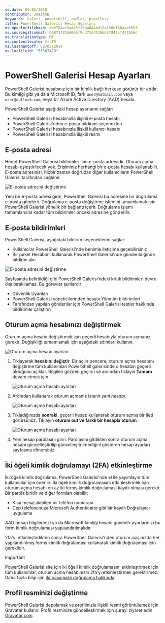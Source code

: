 ```yaml
---
ms.date: 09/05/2018
contributor: JKeithB
keywords: Galeri, powershell, cmdlet, psgallery
title: PowerShell Galerisi Hesap Ayarları
ms.openlocfilehash: ebe784ec5aae5ff3a4d444d12a168ef38aaef65f
ms.sourcegitcommit: b6871f21bd666f9cd71dd336bb3f844cf472b56c
ms.translationtype: MT
ms.contentlocale: tr-TR
ms.lasthandoff: 02/03/2019
ms.locfileid: "55687429"
---
```

# <a name="powershell-gallery-account-settings"></a>PowerShell Galerisi Hesap Ayarları

PowerShell Galerisi hesabınız için bir kimlik bağlı herkese görünür bir addır. Bu kimliği gibi ya da a Microsoft ID, fark `user@hotmail.com` veya `user@outlook.com`, veya bir Azure Active Directory (AAD) hesabı.

PowerShell Galerisi aşağıdaki hesap ayarlarını sağlar:

- PowerShell Galerisi hesabınızla ilişkili e-posta hesabı
- PowerShell Galerisi'nden e-posta bildirimi seçenekleri
- PowerShell Galerisi hesabınızla ilişkili kullanıcı hesabı
- PowerShell Galerisi hesabınızla ilişkili resmi

## <a name="email-address"></a>E-posta adresi

Hedef PowerShell Galerisi bildirimler için e-posta adresidir. Oturum açma hesabı eşleştirilecek yok. Erişiminiz herhangi bir e-posta hesabı kullanabilir. E-posta adresinizi, hiçbir zaman doğrudan diğer kullanıcıların PowerShell Galerisi tarafından sağlanır.

![E-posta adresini değiştirme](../../Images/PSGallery_AcccountEmailAddress.png)

Yeni bir e-posta adresi girin, PowerShell Galerisi bu adresine bir doğrulama e-posta gönderir. Doğrulama e-posta değiştirme işlemini tamamlamak için PowerShell Galerisi yönelik bir bağlantı içerir. Doğrulama işlemi tamamlanana kadar tüm bildirimler önceki adresine gönderilir.

## <a name="email-notifications"></a>E-posta bildirimleri

PowerShell Galerisi, aşağıdaki bildirim seçeneklerini sağlar:

- Kullanıcılar PowerShell Galerisi'nde benimle iletişime geçebilirsiniz
- Bir paket Hesabımı kullanarak PowerShell Galerisi'nde gönderildiğinde bildirim alın

![E-posta adresini değiştirme](../../Images/PSGallery_AccountEmailOptions.png)

Sayfasında belirtildiği gibi PowerShell Galerisi'ndeki kritik bildirimleri devre dışı bırakılamaz.
Bu görevler şunlardır:

- Güvenlik Uyarıları
- PowerShell Galerisi yöneticilerinden hesabı Yönetim bildirimleri
- Tarafından yapılan gönderiler için PowerShell Galerisi testler hakkında bildirimler çalıştırın

## <a name="change-your-login-account"></a>Oturum açma hesabınızı değiştirmek

Oturum açma hesabı değiştirmek için geçerli hesabıyla oturum açmanız gerekir. Değişikliği tamamlamak için aşağıdaki adımları kullanın.

![Oturum açma hesabı ayarları](../../Images/PSGallery_LoginAccountSettings.png)

1. Tıklayarak **hesabını değiştir**. Bir açılır pencere, oturum açma hesabını değiştirme tüm kullanımları PowerShell galerisinde o hesabın geçerli olduğunu açıklar. Bilgileri gözden geçirin ve ardından tıklayın **Tamam** devam etmek için.

   ![Oturum açma hesabı ayarları](../../Images/PSGallery_LoginAccountChange-1.png)

2. Ardından kullanarak oturum açmanız istenir _yeni hesabı_.

   ![Oturum açma hesabı ayarları](../../Images/PSGallery_LoginAccountChange-2.png)

3. Tıkladığınızda **sonraki**, geçerli hesap kullanarak oturum açmış bir ileti görürsünüz.
   Tıklayın **oturum out ve farklı bir hesapla oturum**.

   ![Oturum açma hesabı ayarları](../../Images/PSGallery_LoginAccountChange-3.png)

4. Yeni hesap parolasını girin. Parolasını girdikten sonra oturum açma hesabı güncelleştirilip güncelleştirilmediğini gösteren hesap ayarları sayfasına dönersiniz.


## <a name="enable-two-factor-authentication-2fa"></a>İki öğeli kimlik doğrulamayı (2FA) etkinleştirme

İki öğeli kimlik doğrulama, PowerShell Galerisi'nde el ile yayımlayın tüm kullanıcılar için önerilir. İki öğeli kimlik doğrulamasını etkinleştirmek için oturum açma hesabı en az iki forms kimlik doğrulaması kayıtlı olması gerekir. Bir parola biridir ve diğer formları olabilir:

- Kısa mesaj alabilen bir telefon numarası
- Cep telefonunuza Microsoft Authenticator gibi bir kayıtlı Doğrulayıcı uygulama

AAD hesap bilgilerinizi ya da Microsoft kimliği hesabı güvenlik ayarlarınızı bu form kimlik doğrulaması yapılandırılmalıdır.

2fa'yı etkinleştirdikten sonra PowerShell Galerisi'nden oturum açışınızda her yapılandırılmış forms kimlik doğrulaması kullanarak kimlik doğrulaması için gereklidir.

> [!IMPORTANT]
> PowerShell Galerisi site için iki öğeli kimlik doğrulamasını etkinleştirmek için tüm kullanımlar, oturum açma hesabınızın 2fa'yı etkinleştirmek gerektirmez. Daha fazla bilgi için [iki basamaklı doğrulama hakkında](https://support.microsoft.com/help/12408/microsoft-account-about-two-step-verification).

## <a name="change-your-profile-picture"></a>Profil resminizi değiştirme

PowerShell Galerisi depolamak ve profilinizle ilişkili resmi görüntülemek için Gravatar kullanır. Profil resminize güncelleştirmek için şurayı ziyaret edin [Gravatar.com](http://www.gravatar.com/).
